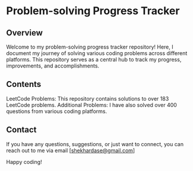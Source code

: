 

# Problem-solving Progress Tracker
## Overview
Welcome to my problem-solving progress tracker repository! Here, I document my journey of solving various coding problems across different platforms. This repository serves as a central hub to track my progress, improvements, and accomplishments.

## Contents
LeetCode Problems: This repository contains solutions to over 183 LeetCode problems.
Additional Problems: I have also solved over 400 questions from various coding platforms.

## Contact
If you have any questions, suggestions, or just want to connect, you can reach out to me via email [shekhardase@gmail.com]

Happy coding!

